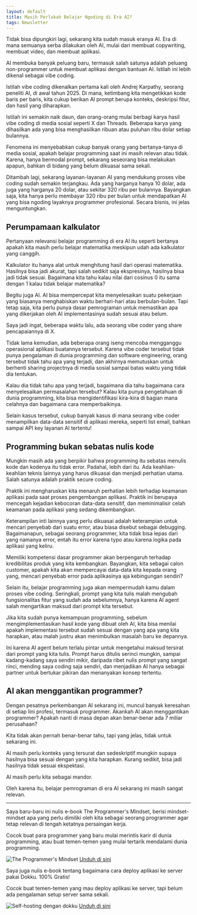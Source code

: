```yaml
---
layout: default
title: Masih Perlukah Belajar Ngoding di Era AI?
tags: Newsletter
---
```


Tidak bisa dipungkiri lagi, sekarang kita sudah masuk eranya AI. Era di mana semuanya serba dilakukan oleh AI, mulai dari membuat copywriting, membuat video, dan membuat aplikasi.

AI membuka banyak peluang baru, termasuk salah satunya adalah peluang non-programmer untuk membuat aplikasi dengan bantuan AI. Istilah ini lebih dikenal sebagai vibe coding.

Istilah vibe coding dikenalkan pertama kali oleh Andrej Karpathy, seorang peneliti AI, di awal tahun 2025. Di mana, ketimbang kita mengetikkan kode baris per baris, kita cukup berikan AI prompt berupa konteks, deskripsi fitur, dan hasil yang diharapkan.

Istilah ini semakin naik daun, dan orang-orang mulai berbagi karya hasil vibe coding di media sosial seperti X dan Threads. Beberapa karya yang dihasilkan ada yang bisa menghasilkan ribuan atau puluhan ribu dolar setiap bulannya.

Fenomena ini menyebabkan cukup banyak orang yang bertanya-tanya di media sosial, apakah belajar programming saat ini masih relevan atau tidak. Karena, hanya bermodal prompt, sekarang seseorang bisa melakukan apapun, bahkan di bidang yang belum dikuasai sama sekali.

Ditambah lagi, sekarang layanan-layanan AI yang mendukung proses vibe coding sudah semakin terjangkau. Ada yang harganya hanya 10 dolar, ada juga yang harganya 20 dolar, atau sekitar 320 ribu per bulannya.  Bayangkan saja, kita hanya perlu membayar 320 ribu per bulan untuk mendapatkan AI yang bisa ngoding layaknya programmer profesional. Secara bisnis, ini jelas menguntungkan.

## Perumpamaan kalkulator

Pertanyaan relevansi belajar programming di era AI itu seperti bertanya apakah kita masih perlu belajar matematika meskipun udah ada kalkulator yang canggih.

Kalkulator itu hanya alat untuk menghitung hasil dari operasi matematika. Hasilnya bisa jadi akurat, tapi salah sedikit saja ekspresinya, hasilnya bisa jadi tidak sesuai. Bagaimana kita tahu kalau nilai dari cosinus 0 itu sama dengan 1 kalau tidak belajar matematika?

Begitu juga AI. AI bisa mempercepat kita menyelesaikan suatu pekerjaan yang biasanya menghabiskan waktu berhari-hari atau berbulan-bulan. Tapi tetap saja, kita perlu punya dasar pemrograman untuk memastikan apa yang dikerjakan oleh AI implementasinya sudah sesuai atau belum.

Saya jadi ingat, beberapa waktu lalu, ada seorang vibe coder yang share pencapaiannya di X.

Tidak lama kemudian, ada beberapa orang iseng mencoba mengganggu operasional aplikasi buatannya tersebut. Karena vibe coder tersebut tidak punya pengalaman di dunia programming dan software engineering, orang tersebut tidak tahu apa yang terjadi, dan akhirnya memutuskan untuk berhenti sharing projectnya di media sosial sampai batas waktu yang tidak dia tentukan.

Kalau dia tidak tahu apa yang terjadi, bagaimana dia tahu bagaimana cara menyelesaikan permasalahan tersebut? Kalau kita punya pengetahuan di dunia programming, kita bisa mengidentifikasi kira-kira di bagian mana celahnya dan bagaimana cara memperbaikinya.

Selain kasus tersebut, cukup banyak kasus di mana seorang vibe coder menampilkan data-data sensitif di aplikasi mereka, seperti list email, bahkan sampai API key layanan AI tertentu!

## Programming bukan sebatas nulis kode

Mungkin masih ada yang berpikir bahwa programming itu sebatas menulis kode dan kodenya itu tidak error. Padahal, lebih dari itu. Ada keahlian-keahlian teknis lainnya yang harus dikuasai dan menjadi perhatian utama. Salah satunya adalah praktik secure coding.

Praktik ini mengharuskan kita menaruh perhatian lebih terhadap keamanan aplikasi pada saat proses pengembangan aplikasi. Praktik ini berupaya mencegah kejadian kebocoran data-data sensitif, dan meminimalisir celah keamanan pada aplikasi yang sedang dikembangkan.

Keterampilan inti lainnya yang perlu dikuasai adalah keterampian untuk mencari penyebab dari suatu error, atau biasa disebut sebagai debugging.  Bagaimanapun, sebagai seorang programmer, kita tidak bisa lepas dari yang namanya error, entah itu error karena typo atau karena logika pada aplikasi yang keliru.

Memiliki kompetensi dasar programmer akan berpengaruh terhadap kredibilitas produk yang kita kembangkan. Bayangkan, kita sebagai calon customer, apakah kita akan mempercayai data-data kita kepada orang yang, mencari penyebab error pada aplikasinya aja kebingungan sendiri?

Selain itu, belajar programming juga akan mempermudah kamu dalam proses vibe coding. Seringkali, prompt yang kita tulis malah mengubah fungsionalitas fitur yang sudah ada sebelumnya, hanya karena AI agent salah mengartikan maksud dari prompt kita tersebut.

Jika kita sudah punya kemampuan programming, sebelum mengimplementasikan hasil kode yang dibuat oleh AI, kita bisa menilai apakah implementasi tersebut sudah sesuai dengan yang apa yang kita harapkan, atau malah justru akan menimbulkan masalah baru ke depannya.

Ini karena AI agent belum terlalu pintar untuk mengetahui maksud tersirat dari prompt yang kita tulis. Prompt harus ditulis serinci mungkin, sampai kadang-kadang saya sendiri mikir, daripada ribet nulis prompt yang sangat rinci, mending saya coding saja sendiri, dan menjadikan AI hanya sebagai partner untuk bertukar pikiran dan menanyakan konsep tertentu.

## AI akan menggantikan programmer?

Dengan pesatnya perkembangan AI sekarang ini, muncul banyak keresahan di setiap lini profesi, termasuk programmer. Akankah AI akan menggantikan programmer? Apakah nanti di masa depan akan benar-benar ada 7 miliar perusahaan?

Kita tidak akan pernah benar-benar tahu, tapi yang jelas, tidak untuk sekarang ini.

AI masih perlu konteks yang tersurat dan sedeskriptif mungkin supaya hasilnya bisa sesuai dengan yang kita harapkan. Kurang sedikit, bisa jadi hasilnya tidak sesuai ekspektasi.

AI masih perlu kita sebagai mandor.

Oleh karena itu, belajar pemrograman di era AI sekarang ini masih sangat relevan.

***

Saya baru-baru ini nulis e-book The Programmer's Mindset, berisi mindset-mindset apa yang perlu dimiliki oleh kita sebagai seorang programmer agar tetap relevan di tengah ketatnya persaingan kerja.

Cocok buat para programmer yang baru mulai merintis karir di dunia programming, atau buat temen-temen yang mulai tertarik mendalami dunia programming.

![The Programmer's Mindset](/assets/images/2025/the-programmers-mindset.webp)
<a target="_blank" href="https://shop.adipurnm.my.id/products/the-programmers-mindset" class="btn btn--primary mt-4 mb-8 w-full">Unduh di sini</a>

Saya juga nulis e-book tentang bagaimana cara deploy aplikasi ke server pakai Dokku. 100% Gratis!

Cocok buat temen-temen yang mau deploy aplikasi ke server, tapi belum ada pengalaman setup server sama sekali.

![Self-hosting dengan dokku](/assets/images/2025/self-hosting-dengan-dokku.webp)
<a target="_blank" href="https://shop.adipurnm.my.id/products/self-hosting-dengan-dokku" class="btn btn--primary mt-4 w-full">Unduh di sini</a>


